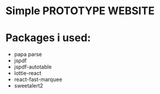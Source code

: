 # Simple PROTOTYPE WEBSITE

# Packages i used:
* papa parse
* jspdf
* jspdf-autotable
* lottie-react
* react-fast-marquee
* sweetalert2
